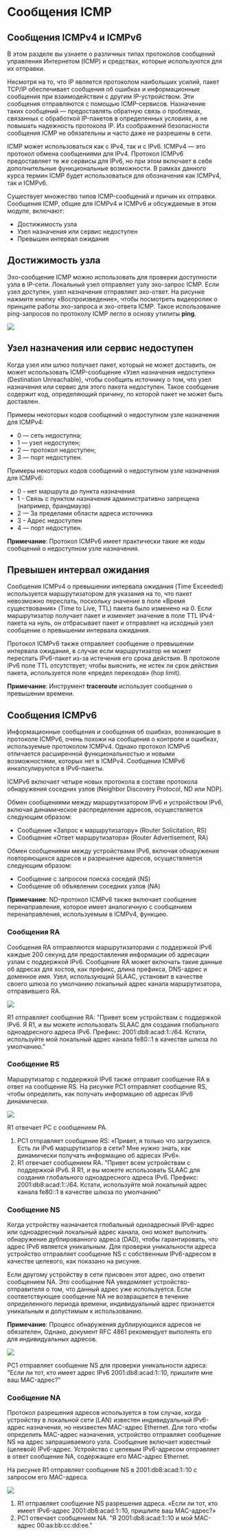 # Сообщения ICMP

<!-- 13.1.1 -->
##  Сообщения ICMPv4 и ICMPv6

В этом разделе вы узнаете о различных типах протоколов сообщений управления Интернетом (ICMP) и средствах, которые используются для их отправки.

Несмотря на то, что IP является протоколом наибольших усилий, пакет TCP/IP обеспечивает сообщения об ошибках и информационные сообщения при взаимодействии с другим IP-устройством. Эти сообщения отправляются с помощью ICMP-сервисов. Назначение таких сообщений — предоставлять обратную связь о проблемах, связанных с обработкой IP-пакетов в определенных условиях, а не повышать надежность протокола IP. Из соображений безопасности сообщения ICMP не обязательны и часто даже не разрешены в сети.

ICMP может использоваться как с IPv4, так и с IPv6. ICMPv4 — это протокол обмена сообщениями для IPv4. Протокол ICMPv6 предоставляет те же сервисы для IPv6, но при этом включает в себя дополнительные функциональные возможности. В рамках данного курса термин ICMP будет использоваться для обозначения как ICMPv4, так и ICMPv6.

Существует множество типов ICMP-сообщений и причин их отправки. Сообщения ICMP, общие для ICMPv4 и ICMPv6 и обсуждаемые в этом модуле, включают:

* Достижимость узла
* Узел назначения или сервис недоступен
* Превышен интервал ожидания

<!-- 13.1.2 -->
## Достижимость узла

Эхо-сообщение ICMP можно использовать для проверки доступности узла в IP-сети. Локальный узел отправляет узлу эхо-запрос ICMP. Если узел доступен, узел назначения отправляет эхо-ответ. На рисунке нажмите кнопку «Воспроизведение», чтобы посмотреть видеоролик о принципе работы эхо-запроса и эхо-ответа ICMP. Такое использование ping-запросов по протоколу ICMP легло в основу утилиты **ping**.

![](./assets/13.1.2.gif)

<!-- 13.1.3 -->
## Узел назначения или сервис недоступен

Когда узел или шлюз получает пакет, который не может доставить, он может использовать ICMP-сообщение «Узел назначения недоступен» (Destination Unreachable), чтобы сообщить источнику о том, что узел назначения или сервис для этого пакета недоступен. Такое сообщение содержит код, определяющий причину, по которой пакет не может быть доставлен.

Примеры некоторых кодов сообщений о недоступном узле назначения для ICMPv4:

* 0 — сеть недоступна;
* 1 — узел недоступен;
* 2 — протокол недоступен;
* 3 — порт недоступен.

Примеры некоторых кодов сообщений о недоступном узле назначения для ICMPv6:

* 0 - нет маршрута до пункта назначения
* 1 - Связь с пунктом назначения административно запрещена (например, брандмауэр)
* 2 — За пределами области адреса источника
* 3 - Адрес недоступен
* 4 — порт недоступен.

**Примечание**: Протокол ICMPv6 имеет практически такие же коды сообщений о недоступном узле назначения.

<!-- 13.1.4 -->
## Превышен интервал ожидания

Сообщения ICMPv4 о превышении интервала ожидания (Time Exceeded) используется маршрутизатором для указания на то, что пакет невозможно переслать, поскольку значение в поле «Время существования» (Time to Live, TTL) пакета было изменено на 0. Если маршрутизатор получает пакет и изменяет значение в поле TTL IPv4-пакета на нуль, он отбрасывает пакет и отправляет на исходный узел сообщение о превышении интервала ожидания.

Протокол ICMPv6 также отправляет сообщение о превышении интервала ожидания, в случае если маршрутизатор не может переслать IPv6-пакет из-за истечения его срока действия. В протоколе IPv6 поле TTL отсутствует; чтобы выяснить, не истек ли срок действия пакета, используется поле «предел переходов» (hop limit).

**Примечание**: Инструмент  **traceroute** использует сообщения о превышении времени.

<!-- 13.1.5 -->
##  Сообщения ICMPv6

Информационные сообщения и сообщения об ошибках, возникающие в протоколе ICMPv6, очень похожи на сообщения о контроле и ошибках, используемые протоколом ICMPv4. Однако протокол ICMPv6 отличается расширенной функциональностью и новыми возможностями, которых нет в ICMPv4. Сообщения ICMPv6 инкапсулируются в IPv6-пакеты.

ICMPv6 включает четыре новых протокола в составе протокола обнаружения соседних узлов (Neighbor Discovery Protocol, ND или NDP).

Обмен сообщениями между маршрутизатором IPv6 и устройством IPv6, включая динамическое распределение адресов, осуществляется следующим образом:

* Сообщение «Запрос к маршрутизатору» (Router Solicitation, RS)
* Сообщение «Ответ маршрутизатора» (Router Advertisement, RA)

Обмен сообщениями между устройствами IPv6, включая обнаружение повторяющихся адресов и разрешение адресов, осуществляется следующим образом:

* Сообщение с запросом поиска соседей (NS)
* Сообщение об объявлении соседних узлов (NA)

**Примечание**: ND-протокол ICMPv6 также включает сообщение перенаправления, которое имеет аналогичную с сообщением перенаправления, используемым в ICMPv4, функцию.

### Сообщения RA

Сообщения RA отправляются маршрутизаторами с поддержкой IPv6 каждые 200 секунд для предоставления информации об адресации узлам с поддержкой IPv6. Сообщение RA может включать такие данные об адресах для хостов, как префикс, длина префикса, DNS-адрес и доменное имя. Узел, использующий SLAAC, установит в качестве своего шлюза по умолчанию локальный адрес канала маршрутизатора, отправившего RA.

![](./assets/13.1.5-1.png)
<!-- /courses/itn-dl/aeed55b4-34fa-11eb-ad9a-f74babed41a6/af23a7f4-34fa-11eb-ad9a-f74babed41a6/assets/2e539a24-1c25-11ea-81a0-ffc2c49b96bc.svg -->

R1 отправляет сообщение RA: "Привет всем устройствам с поддержкой IPv6. Я R1, и вы можете использовать SLAAC для создания глобального одноадресного адреса IPv6. Префикс: 2001:db8:acad:1::/64. Кстати, используйте мой локальный адрес канала fe80::1 в качестве шлюза по умолчанию."

<!--
R1 отправляет рекламное сообщение маршрутизатора RA FF02::1 адрес многоадресной рассылки всех узлов, который достигнет PC1.
-->

### Сообщение RS

Маршрутизатор с поддержкой IPv6 также отправит сообщение RA в ответ на сообщение RS. На рисунке PC1 отправляет сообщение RS, чтобы определить, как получать информацию об адресах IPv6 динамически.

![](./assets/13.1.5-2.png)
<!-- /courses/itn-dl/aeed55b4-34fa-11eb-ad9a-f74babed41a6/af23a7f4-34fa-11eb-ad9a-f74babed41a6/assets/2e53c132-1c25-11ea-81a0-ffc2c49b96bc.svg -->

R1 отвечает РС с сообщением РА.

1.  PC1 отправляет сообщение RS: «Привет, я только что загрузился. Есть ли IPv6 маршрутизатор в сети? Мне нужно знать, как динамически получать информацию об адресах IPv6».
2.  R1 отвечает сообщением RА. "Привет всем устройствам с поддержкой IPv6. Я R1, и вы можете использовать SLAAC для создания глобального одноадресного адреса IPv6. Префикс: 2001:db8:acad:1::/64. Кстати, используйте мой локальный адрес канала fe80::1 в качестве шлюза по умолчанию"

### Сообщение NS

Когда устройству назначается глобальный одноадресный IPv6-адрес или одноадресный локальный адрес канала, оно может выполнить обнаружение дублированного адреса (DAD), чтобы гарантировать, что адрес IPv6 является уникальным. Для проверки уникальности адреса устройство отправляет сообщение NS с собственным IPv6-адресом в качестве целевого, как показано на рисунке.

Если другому устройству в сети присвоен этот адрес, оно ответит сообщением NA. Это сообщение NA уведомляет устройство-отправителя о том, что данный адрес уже используется. Если соответствующее сообщение NA не возвращается в течение определенного периода времени, индивидуальный адрес признается уникальным и допустимым к использованию.

**Примечание**: Процесс обнаружения дублирующихся адресов не обязателен, Однако, документ RFC 4861 рекомендует выполнять его для индивидуальных адресов.

![](./assets/13.1.5-3.png)
<!-- /courses/itn-dl/aeed55b4-34fa-11eb-ad9a-f74babed41a6/af23a7f4-34fa-11eb-ad9a-f74babed41a6/assets/2e53e840-1c25-11ea-81a0-ffc2c49b96bc.svg -->

PC1 отправляет сообщение NS для проверки уникальности адреса: "Если ли тот, кто имеет адрес IPv6 2001:db8:acad:1::10, пришлите мне ваш MAC-адрес?"

### Сообщение NA

Протокол разрешения адресов используется в том случае, когда устройству в локальной сети (LAN) известен индивидуальный IPv6-адрес назначения, но неизвестен MAC-адрес Ethernet. Для того чтобы определить MAC-адрес назначения, устройство отправляет сообщение NS на адрес запрашиваемого узла. Сообщение включает известный (целевой) IPv6-адрес. Устройство с целевым IPv6-адресом отправляет в ответ сообщение NA, содержащее его MAC-адрес Ethernet.

На рисунке R1 отправляет сообщение NS в 2001:db8:acad:1::10 с запросом его MAC-адреса.

![](./assets/13.1.5-4.png)
<!-- /courses/itn-dl/aeed55b4-34fa-11eb-ad9a-f74babed41a6/af23a7f4-34fa-11eb-ad9a-f74babed41a6/assets/2e53e847-1c25-11ea-81a0-ffc2c49b96bc.svg -->

1.  R1 отправляет сообщение NS разрешения адреса. «Если ли тот, кто имеет IPv6-адрес 2001:db8:acad:1::10, пришлите ваш MAC-адрес?»
2.  PC1 отвечает сообщением NA. "Я 2001:db8:acad:1::10 и мой MAC-адрес 00:aa:bb:cc:dd:ee."

<!-- 13.1.6 -->
<!-- quiz -->

